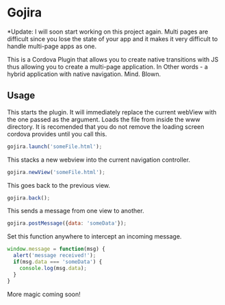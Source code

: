 Gojira
======

*Update: I will soon start working on this project again. Multi pages are difficult since you lose the state of your app and it makes it very difficult to handle multi-page apps as one.

This is a Cordova Plugin that allows you to create native transitions with JS thus allowing you to create a multi-page application. In Other words - a hybrid application with native navigation. Mind. Blown.

Usage
-----

This starts the plugin. It will immediately replace the current webView with the one passed as the argument. Loads the file from inside the www directory. It is recomended that you do not remove the loading screen cordova provides until you call this.
```javascript
gojira.launch('someFile.html');
```

This stacks a new webview into the current navigation controller.
```javascript
gojira.newView('someFile.html');
```

This goes back to the previous view.
```javascript
gojira.back();
```

This sends a message from one view to another.
```javascript
gojira.postMessage({data: 'someData'});
```

Set this function anywhere to intercept an incoming message.
```javascript
window.message = function(msg) {
  alert('message received!');
  if(msg.data === 'someData') {
    console.log(msg.data);
  }
}
```

More magic coming soon!
